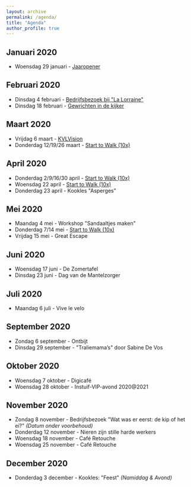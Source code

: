 ```yaml
---
layout: archive
permalink: /agenda/
title: "Agenda"
author_profile: true
---
```


## Januari 2020
- Woensdag 29 januari - [Jaaropener](/assets/media/agenda/2020-01-29-Start.pdf)

## Februari 2020
- Dinsdag 4 februari - [Bedrijfsbezoek bij "La Lorraine"](/assets/media/agenda/2020-02-04-lorraine.jpg)
- Dinsdag 18 februari - [Gewrichten in de kijker](/assets/media/agenda/2020-02-18-Gewrichten-in-de-kijker.pdf)

## Maart 2020
- Vrijdag 6 maart - [KVLVision](/assets/media/agenda/2020-03-06-KVLVision.pdf)
- Donderdag 12/19/26 maart - [Start to Walk (10x)](/assets/media/agenda/2020-03-12-start-to-walk.jpg)

## April 2020
- Donderdag 2/9/16/30 april - [Start to Walk (10x)](/assets/media/agenda/2020-03-12-start-to-walk.jpg)
- Woensdag 22 april - [Start to Walk (10x)](/assets/media/agenda/2020-03-12-start-to-walk.jpg)
- Donderdag 23 april - Kookles "Asperges"

## Mei 2020
- Maandag 4 mei - Workshop "Sandaaltjes maken"
- Donderdag 7/14 mei - [Start to Walk (10x)](/assets/media/agenda/2020-03-12-start-to-walk.jpg)
- Vrijdag 15 mei - Great Escape

## Juni 2020
- Woensdag 17 juni - De Zomertafel
- Dinsdag  23 juni - Dag van de Mantelzorger

## Juli 2020
- Maandag 6 juli - Vive le velo

## September 2020
- Zondag 6 september - Ontbijt
- Dinsdag 29 september - "Traliemama’s" door Sabine De Vos

## Oktober 2020
- Woensdag 7 oktober - Digicafé
- Woensdag 28 oktober - Instuif-VIP-avond 2020@2021

## November 2020
- Zondag 8 november - Bedrijfsbezoek "Wat was er eerst: de kip of het ei?" _(Datum onder voorbehoud)_
- Donderdag 12 november - Nieren zijn stille harde werkers
- Woensdag 18 november - Café Retouche
- Woensdag 25 november - Café Retouche

## December 2020
- Donderdag 3 december - Kookles: "Feest" _(Namiddag & Avond)_

